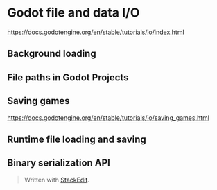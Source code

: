
# Godot file and data I/O
https://docs.godotengine.org/en/stable/tutorials/io/index.html

## Background loading

## File paths in Godot Projects

## Saving games
https://docs.godotengine.org/en/stable/tutorials/io/saving_games.html



## Runtime file loading and saving

## Binary serialization API

> Written with [StackEdit](https://stackedit.io/).
<!--stackedit_data:
eyJoaXN0b3J5IjpbLTEwNjgyMjg5NzldfQ==
-->